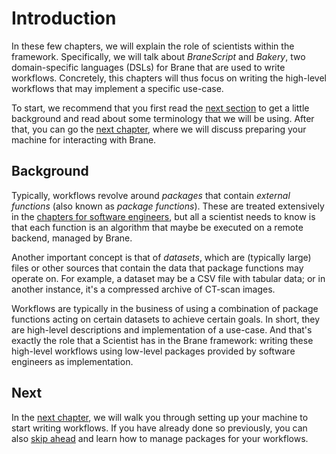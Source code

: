 # Introduction

In these few chapters, we will explain the role of scientists within the framework. Specifically, we will talk about _BraneScript_ and _Bakery_, two domain-specific languages (DSLs) for Brane that are used to write workflows. Concretely, this chapters will thus focus on writing the high-level workflows that may implement a specific use-case.

To start, we recommend that you first read the [next section](#background) to get a little background and read about some terminology that we will be using. After that, you can go the [next chapter](./installation.md), where we will discuss preparing your machine for interacting with Brane.

## Background

Typically, workflows revolve around _packages_ that contain _external functions_ (also known as _package functions_). These are treated extensively in the [chapters for software engineers](../software-engineers/introduction.md), but all a scientist needs to know is that each function is an algorithm that maybe be executed on a remote backend, managed by Brane.

Another important concept is that of _datasets_, which are (typically large) files or other sources that contain the data that package functions may operate on. For example, a dataset may be a CSV file with tabular data; or in another instance, it's a compressed archive of CT-scan images.

Workflows are typically in the business of using a combination of package functions acting on certain datasets to achieve certain goals. In short, they are high-level descriptions and implementation of a use-case. And that's exactly the role that a Scientist has in the Brane framework: writing these high-level workflows using low-level packages provided by software engineers as implementation.

## Next

In the [next chapter](./installation.md), we will walk you through setting up your machine to start writing workflows. If you have already done so previously, you can also [skip ahead](./packages.md) and learn how to manage packages for your workflows.
